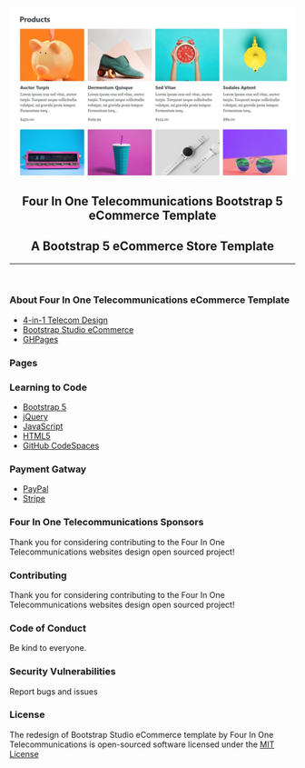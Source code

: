 ![eCommerce Store Template](/mdassets/ecommerce-theme.jpg)


<h2  align="center">Four In One Telecommunications Bootstrap 5 eCommerce Template</h2>
<h2 align="center">A Bootstrap 5 eCommerce Store Template</h2>
<hr>

<br>

### About Four In One Telecommunications eCommerce Template

- [4-in-1 Telecom Design](https://4in1telecomdesign.com)
- [Bootstrap Studio eCommerce](https://bootstrapstudio.io/ecommerce)
- [GHPages]()

### Pages


### Learning to Code

- [Bootstrap 5](https://getbootstrap.com/)
- [jQuery](https://jquery.com/)
- [JavaScript](https://www.javascript.com/)
- [HTML5](https://developer.mozilla.org/en-US/docs/Glossary/HTML5)
- [GitHub CodeSpaces](https://github.com/features/codespaces)

### Payment Gatway

- [PayPal](https://about.pypl.com/home/default.aspx)
- [Stripe](https://stripe.com/)

### Four In One Telecommunications Sponsors

Thank you for considering contributing to the Four In One Telecommunications websites design open sourced project!

### Contributing

Thank you for considering contributing to the Four In One Telecommunications websites design open sourced project!

### Code of Conduct

Be kind to everyone.

### Security Vulnerabilities

Report bugs and issues

### License

 The redesign of Bootstrap Studio eCommerce template by Four In One Telecommunications is open-sourced software licensed under the
 [MIT License]()

